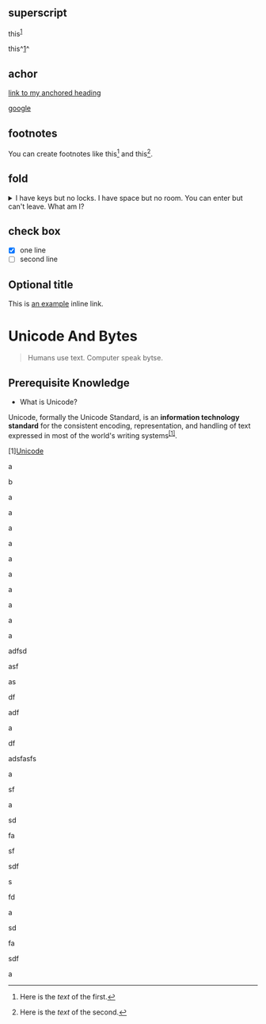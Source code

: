 ## superscript

this<sup>[1](www.google.com)</sup>

this^[1](www.google.com)^

## achor

[link to my anchored heading](#my_achor)

<a name="my_achor"></a>[google](https://www.google.com)


## footnotes

You can create footnotes like this[^3] and this[^4].

[^3]: Here is the *text* of the first.
[^4]: Here is the *text* of the second.

## fold

<details>
    <summary>I have keys but no locks. I have space but no room. You can enter but can't leave. What am I?</summary>
    
    A keyboard.
</details>

## check box

- [x] one line
- [ ] second line 

## Optional title

This is [an example](http://example.com/ "Title") inline link.




# Unicode And Bytes

> Humans use text. Computer speak bytse.

## Prerequisite Knowledge

- What is Unicode?

Unicode, formally the Unicode Standard, is an **information technology standard** for the consistent encoding, representation, and handling of text expressed in most of the world's writing systems<sup>[[1]](#1)</sup>.
                                                                                

<a id='1'>[1]</a>[Unicode](https://en.wikipedia.org/wiki/Unicode)


a

b

a


a

a


a


a


a



a


a


a


a





adfsd

asf

as

df

adf

a

df

adsfasfs


a

sf

a

sd

fa

sf


sdf

s

fd

a

sd

fa

sdf

a



